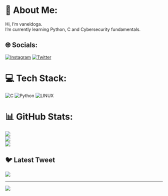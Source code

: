 # 💫 About Me:
Hi, I’m vaneldoga.<br>I’m currently learning Python, C and Cybersecurity fundamentals.


## 🌐 Socials:
[![Instagram](https://img.shields.io/badge/Instagram-%23E4405F.svg?logo=Instagram&logoColor=white)](https://instagram.com/vanel___y) [![Twitter](https://img.shields.io/badge/Twitter-%231DA1F2.svg?logo=Twitter&logoColor=white)](https://twitter.com/vanel___y) 

# 💻 Tech Stack:
![C](https://img.shields.io/badge/c-%2300599C.svg?style=for-the-badge&logo=c&logoColor=white) ![Python](https://img.shields.io/badge/python-3670A0?style=for-the-badge&logo=python&logoColor=ffdd54) ![LINUX](https://img.shields.io/badge/Linux-FCC624?style=for-the-badge&logo=linux&logoColor=black)
# 📊 GitHub Stats:
![](https://github-readme-stats.vercel.app/api?username=vaneldoga&theme=dark&hide_border=false&include_all_commits=false&count_private=false)<br/>
![](https://github-readme-streak-stats.herokuapp.com/?user=vaneldoga&theme=dark&hide_border=false)<br/>
![](https://github-readme-stats.vercel.app/api/top-langs/?username=vaneldoga&theme=dark&hide_border=false&include_all_commits=false&count_private=false&layout=compact)

## 🐦 Latest Tweet
[![](https://gtce.itsvg.in/api?username=vanel___y)](https://github.com/VishwaGauravIn/github-twitter-card-embed)

---
[![](https://visitcount.itsvg.in/api?id=vaneldoga&icon=2&color=3)](https://visitcount.itsvg.in)

<!-- Proudly created with GPRM ( https://gprm.itsvg.in ) -->
